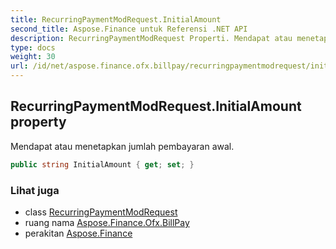 ```yaml
---
title: RecurringPaymentModRequest.InitialAmount
second_title: Aspose.Finance untuk Referensi .NET API
description: RecurringPaymentModRequest Properti. Mendapat atau menetapkan jumlah pembayaran awal.
type: docs
weight: 30
url: /id/net/aspose.finance.ofx.billpay/recurringpaymentmodrequest/initialamount/
---
```

## RecurringPaymentModRequest.InitialAmount property

Mendapat atau menetapkan jumlah pembayaran awal.

```csharp
public string InitialAmount { get; set; }
```

### Lihat juga

* class [RecurringPaymentModRequest](../)
* ruang nama [Aspose.Finance.Ofx.BillPay](../../recurringpaymentmodrequest/)
* perakitan [Aspose.Finance](../../../)


